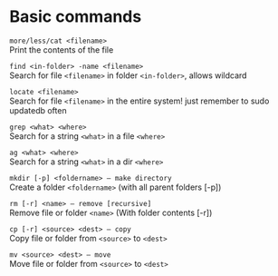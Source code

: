 # Basic commands

`more/less/cat <filename>`  
Print the contents of the file

`find <in-folder> -name <filename>`  
Search for file `<filename>` in folder `<in-folder>`, allows wildcard

`locate <filename>`  
Search for file `<filename>` in the entire system! just remember to sudo updatedb often

`grep <what> <where>`  
Search for a string `<what>` in a file `<where>`

`ag <what> <where>`  
Search for a string `<what>` in a dir `<where>`

`mkdir [-p] <foldername> — make directory`  
Create a folder `<foldername>` (with all parent folders [-p])

`rm [-r] <name> — remove [recursive]`  
Remove file or folder `<name>`
(With folder contents [-r])

`cp [-r] <source> <dest> — copy`  
Copy file or folder from `<source>` to `<dest>`

`mv <source> <dest> — move`  
Move file or folder from `<source>` to `<dest>`
